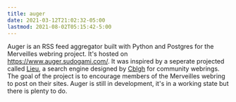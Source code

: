 ```yaml
---
title: auger
date: 2021-03-12T21:02:32-05:00
lastmod: 2021-08-02T05:15:42-5:00
---
```


Auger is an RSS feed aggregator built with Python and Postgres for the Merveilles webring project. It's hosted on https://www.auger.sudogami.com/. It was inspired by a seperate projected called [Lieu](https://lieu.cblgh.org/), a search engine designed by [Cblgh](https://cblgh.org/) for community webrings. The goal of the project is to encourage members of the Merveilles webring to post on their sites. Auger is still in development, it's in a working state but there is plenty to do. 